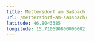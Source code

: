 ```yaml
---
title: Mettersdorf am Saßbach
url: /mettersdorf-am-sassbach/
latitude: 46.8043385
longitude: 15.710690800000002
---
```

